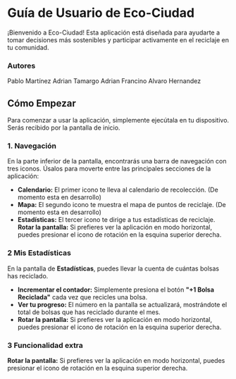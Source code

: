 # Guía de Usuario de Eco-Ciudad

¡Bienvenido a Eco-Ciudad! Esta aplicación está diseñada para ayudarte a tomar decisiones más sostenibles y participar activamente en el reciclaje en tu comunidad.

### Autores

Pablo Martínez
Adrian Tamargo
Adrian Francino
Alvaro Hernandez


## Cómo Empezar

Para comenzar a usar la aplicación, simplemente ejecútala en tu dispositivo. Serás recibido por la pantalla de inicio.

### 1. Navegación

En la parte inferior de la pantalla, encontrarás una barra de navegación con tres iconos. Úsalos para moverte entre las principales secciones de la aplicación:

*   **Calendario:** El primer icono te lleva al calendario de recolección. (De momento esta en desarrollo)
*   **Mapa:** El segundo icono te muestra el mapa de puntos de reciclaje.  (De momento esta en desarrollo)
*   **Estadísticas:** El tercer icono te dirige a tus estadísticas de reciclaje.
    **Rotar la pantalla:** Si prefieres ver la aplicación en modo horizontal, puedes presionar el icono de rotación en la esquina superior derecha.

### 2 Mis Estadísticas

 En la pantalla de **Estadísticas**, puedes llevar la cuenta de cuántas bolsas has reciclado.

*   **Incrementar el contador:** Simplemente presiona el botón **"+1 Bolsa Reciclada"** cada vez que recicles una bolsa.
*   **Ver tu progreso:** El número en la pantalla se actualizará, mostrándote el total de bolsas que has reciclado durante el mes.
*   **Rotar la pantalla:** Si prefieres ver la aplicación en modo horizontal, puedes presionar el icono de rotación en la esquina superior derecha.

### 3 Funcionalidad extra 
**Rotar la pantalla:** Si prefieres ver la aplicación en modo horizontal, puedes presionar el icono de rotación en la esquina superior derecha.

